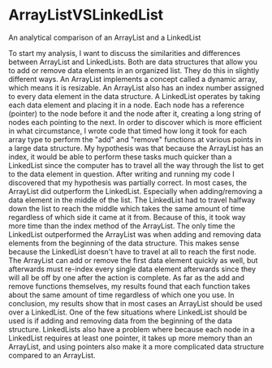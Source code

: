 # ArrayListVSLinkedList
An analytical comparison of an ArrayList and a LinkedList

  To start my analysis, I want to discuss the similarities and differences between ArrayList and LinkedLists. Both are data structures that allow you to add or remove data elements in an organized list. They do this in slightly different ways. An ArrayList implements a concept called a dynamic array, which means it is resizable.  An ArrayList also has an index number assigned to every data element in the data structure. A LinkedList operates by taking each data element and placing it in a node. Each node has a reference (pointer) to the node before it and the node after it, creating a long string of nodes each pointing to the next. 
	In order to discover which is more efficient in what circumstance, I wrote code that timed how long it took for each array type to perform the "add" and "remove" functions at various points in a large data structure. My hypothesis was that because the ArrayList has an index, it would be able to perform these tasks much quicker than a LinkedList since the computer has to travel all the way through the list to get to the data element in question. 
	After writing and running my code I discovered that my hypothesis was partially correct. In most cases, the ArrayList did outperform the LinkedList. Especially when adding/removing a data element in the middle of the list. The LinkedList had to travel halfway down the list to reach the middle which takes the same amount of time regardless of which side it came at it from. Because of this, it took way more time than the index method of the ArrayList. The only time the LinkedList outperformed the ArrayList was when adding and removing data elements from the beginning of the data structure. This makes sense because the LinkedList doesn't have to travel at all to reach the first node. The ArrayList can add or remove the first data element quickly as well, but afterwards must re-index every single data element afterwards since they will all be off by one after the action is complete. As far as the add and remove functions themselves, my results found that each function takes about the same amount of time regardless of which one you use. 
	In conclusion, my results show that in most cases an ArrayList should be used over a LinkedList. One of the few situations where LinkedList should be used is if adding and removing data from the beginning of the data structure. LinkedLists also have a problem where because each node in a LinkedList requires at least one pointer, it takes up more memory than an ArrayList, and using pointers also make it a more complicated data structure compared to an ArrayList. 
